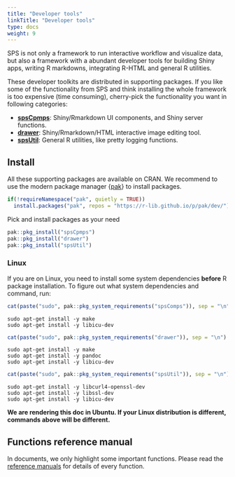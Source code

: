 ```yaml
---
title: "Developer tools"
linkTitle: "Developer tools"
type: docs
weight: 9
---
```


SPS is not only a framework to run interactive workflow and visualize data, but 
also a framework with a abundant developer tools for building Shiny apps, writing R markdowns,
integrating R-HTML and general R utilities. 

These developer toolkits are distributed in supporting packages. If you like 
some of the functionality from SPS and think installing the whole framework is 
too expensive (time consuming), cherry-pick the functionality you want in following
categories:

- [**spsCpmps**](./spscomps): Shiny/Rmarkdown UI components, and Shiny server functions.
- [**drawer**](./drawer): Shiny/Rmarkdown/HTML interactive image editing tool.
- [**spsUtil**](./spsutil): General R utilities, like pretty logging functions.


## Install
All these supporting packages are available on CRAN. We recommend to use the 
modern package manager {[pak](https://github.com/r-lib/pak)} to install packages. 


```r
if(!requireNamespace("pak", quietly = TRUE))
  install.packages("pak", repos = "https://r-lib.github.io/p/pak/dev/")
```

Pick and install packages as your need 

```r
pak::pkg_install("spsCpmps")
pak::pkg_install("drawer")
pak::pkg_install("spsUtil")
```

### Linux 

If you are on Linux, you need to install some system dependencies **before** R package
installation. To figure out 
what system dependencies and command, run: 


```r
cat(paste("sudo", pak::pkg_system_requirements("spsComps")), sep = "\n")
```

```
sudo apt-get install -y make
sudo apt-get install -y libicu-dev
```

```r
cat(paste("sudo", pak::pkg_system_requirements("drawer")), sep = "\n")
```

```
sudo apt-get install -y make
sudo apt-get install -y pandoc
sudo apt-get install -y libicu-dev
```

```r
cat(paste("sudo", pak::pkg_system_requirements("spsUtil")), sep = "\n")
```

```
sudo apt-get install -y libcurl4-openssl-dev
sudo apt-get install -y libssl-dev
sudo apt-get install -y libicu-dev
```


<b class = "text-primary">We are rendering this doc in Ubuntu. If your Linux distribution is different, commands above will be different.</b>

## Functions reference manual
In documents, we only highlight some important functions. Please read 
the [reference manuals](/sps/sps_funcs) for details of every function. 





